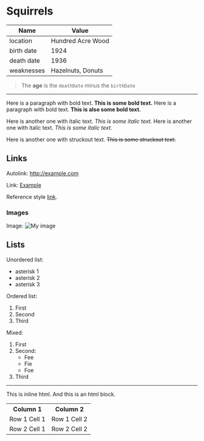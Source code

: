 # Squirrels

<!--
  Once a upon a time...
-->

| Name       | Value            |
| ---------- | ---------------- |
| location   | Hundred Acre Wood     |
| birth date | 1924             |
| death date | 1936             |
| weaknesses | Hazelnuts, Donuts |

<!-- ...There was a squirrel named Squeaky -->

> The **age** is the `deathDate` minus the `birthDate`

---

Here is a paragraph with bold text. **This is some bold text.** Here is a paragraph with bold text. **This is also some bold text.**

Here is another one with italic text. _This is some italic text._ Here is another one with italic text. _This is some italic text._

Here is another one with struckout text. ~~This is some struckout text.~~

## Links

Autolink: <http://example.com>

Link: [Example](http://example.com)

Reference style [link][1].

[1]: http://example.com 'Example'

### Images

Image: ![My image](http://www.foo.bar/image.png)

## Lists

Unordered list:

- asterisk 1
- asterisk 2
- asterisk 3

Ordered list:

1. First
2. Second
3. Third

Mixed:

1. First
2. Second:
   - Fee
   - Fie
   - Foe
3. Third

---

This is inline <span>html</html>. And this is an html block.

<table>
  <tr>
    <th>Column 1</th>
    <th>Column 2</th>
  </tr>
  <tr>
    <td>Row 1 Cell 1</td>
    <td>Row 1 Cell 2</td>
  </tr>
  <tr>
    <td>Row 2 Cell 1</td>
    <td>Row 2 Cell 2</td>
  </tr>
</table>
